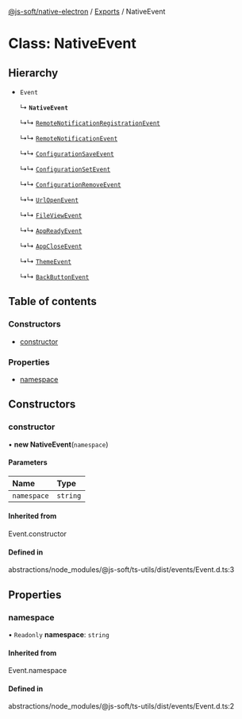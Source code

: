 [@js-soft/native-electron](../README.md) / [Exports](../modules.md) / NativeEvent

# Class: NativeEvent

## Hierarchy

- `Event`

  ↳ **`NativeEvent`**

  ↳↳ [`RemoteNotificationRegistrationEvent`](RemoteNotificationRegistrationEvent.md)

  ↳↳ [`RemoteNotificationEvent`](RemoteNotificationEvent.md)

  ↳↳ [`ConfigurationSaveEvent`](ConfigurationSaveEvent.md)

  ↳↳ [`ConfigurationSetEvent`](ConfigurationSetEvent.md)

  ↳↳ [`ConfigurationRemoveEvent`](ConfigurationRemoveEvent.md)

  ↳↳ [`UrlOpenEvent`](UrlOpenEvent.md)

  ↳↳ [`FileViewEvent`](FileViewEvent.md)

  ↳↳ [`AppReadyEvent`](AppReadyEvent.md)

  ↳↳ [`AppCloseEvent`](AppCloseEvent.md)

  ↳↳ [`ThemeEvent`](ThemeEvent.md)

  ↳↳ [`BackButtonEvent`](BackButtonEvent.md)

## Table of contents

### Constructors

- [constructor](NativeEvent.md#constructor)

### Properties

- [namespace](NativeEvent.md#namespace)

## Constructors

### constructor

• **new NativeEvent**(`namespace`)

#### Parameters

| Name | Type |
| :------ | :------ |
| `namespace` | `string` |

#### Inherited from

Event.constructor

#### Defined in

abstractions/node_modules/@js-soft/ts-utils/dist/events/Event.d.ts:3

## Properties

### namespace

• `Readonly` **namespace**: `string`

#### Inherited from

Event.namespace

#### Defined in

abstractions/node_modules/@js-soft/ts-utils/dist/events/Event.d.ts:2
